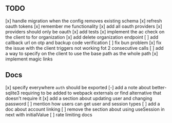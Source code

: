## TODO
[x] handle migration when the config removes existing schema
[x] refresh oauth tokens
[x] remember me functionality
[x] add all oauth providers
[x] providers should only be oauth
[x] add tests
[x] implement the ac check on the client to for organization
[x] add delete organization endpoint
[ ] add callback url on otp and backup code verification
[ ] fix bun problem
[x] fix the issue with the client triggers not working fot 2 consecutive calls
[ ] add a way to specify on the client to use the base path as the whole path
[x] implement magic links


## Docs
[x] specify everywhere `auth` should be exported
[-] add a note about better-sqlite3 requiring to be added to webpack externals or find alternative that doesn't require it
[x] add a section about updating user and changing password
[ ] mention how users can get user and session types
[ ] add a doc about account linking
[ ] remove the section about using useSession in next with initialValue
[ ] rate limiting docs
